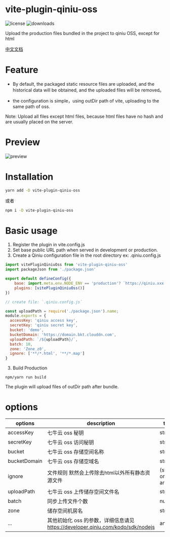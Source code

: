 vite-plugin-qiniu-oss
=======
![license](https://img.shields.io/npm/l/vite-plugin-ali-oss)
![downloads](https://img.shields.io/npm/dt/vite-plugin-ali-oss)

Upload the production files bundled in the project to qiniu OSS, except for html

[中文文档](https://github.com/th-come/vite-plugin-qiniu-oss/blob/main/README_CN.md)

# Feature

- By default, the packaged static resource files are uploaded, and the historical data will be obtained, and the uploaded files will be removed。

- the configuration is simple，using outDir path of vite, uploading to the same path of oss.

Note: Upload all files except html files, because html files have no hash and are usually placed on the server.

# Preview

![preview](https://qiniu.other.cq-wnl.com/1672046727.jpg)

# Installation

```bash
yarn add -D vite-plugin-qiniu-oss
```

或者

```bash
npm i -D vite-plugin-qiniu-oss
```

# Basic usage

1. Register the plugin in vite.config.js
2. Set base public URL path when served in development or production.
3. Create a Qiniu configuration file in the root directory ex: .qiniu.config.js

```Javascript
import vitePluginQiniuOss from 'vite-plugin-qiniu-oss'
import packageJson from './package.json'

export default defineConfig({
	base: import.meta.env.NODE_ENV == 'production'? `https://qiniu.xxx.com/${packageJson.name}/`: `./`,, 
	plugins: [vitePluginQiniuOss()]
})

// create file: `.qiniu.config.js`

const uploadPath = require('./package.json').name;
module.exports = {
  accessKey: 'qiniu access key',
  secretKey: 'qiniu secret key',
  bucket: 'demo',
  bucketDomain: 'https://domain.bkt.clouddn.com',
  uploadPath: `/${uploadPath}/`,
  batch: 10,
  zone: 'Zone_z0',
  ignore: ['**/*.html', '**/*.map']
}
```

3. Build Production

```
npm/yarn run build
```

The plugin will upload files of outDir path after bundle.

# options

| options         | description                                             | type    | default       |
|-----------------|---------------------------------------------------------|---------|---------------|
| accessKey       | 七牛云 oss 秘钥                                          | string  |               |
| secretKey       | 七牛云 oss 访问秘钥                                      | string  |               |
| bucket          | 七牛云 oss 存储空间名称                                   | string  |               |
| bucketDomain    | 七牛云 oss 存储空域名                                 	  | string  |               |
| ignore      	  | 文件规则	默然会上传除去html以外所有静态资源文件           | (string or array)  |  `'**/*.html'` |
| uploadPath      | 七牛云 oss 上传储存空间文件名								| string  |               |
| batch           | 同步上传文件个数                                 		   | number | 10         	|
| zone            | 储存空间机房名                                             | string | `'Zone_z0'`    |
| ...             | 其他初始化 oss 的参数，详细信息请见 https://developer.qiniu.com/kodo/sdk/nodejs | any | |

